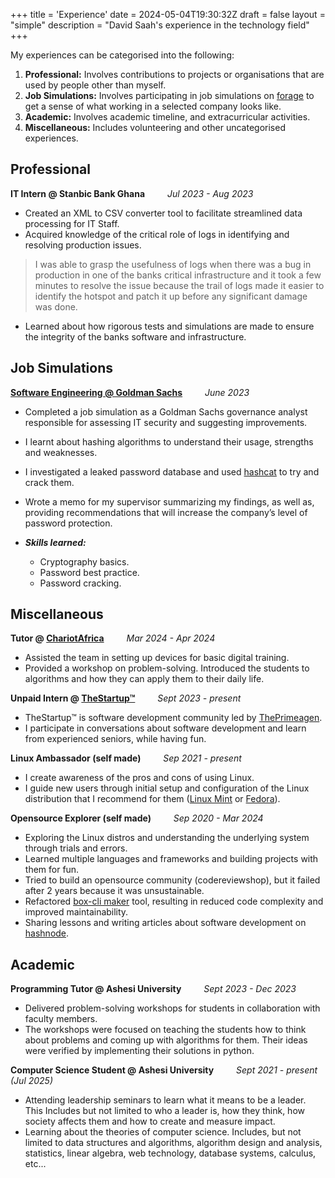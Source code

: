 +++
title = 'Experience'
date = 2024-05-04T19:30:32Z
draft = false
layout = "simple"
description = "David Saah's experience in the technology field"
+++

My experiences can be categorised into the following:

1. **Professional:** Involves contributions to projects or organisations that
are used by people other than myself.
2. **Job Simulations:** Involves participating in job simulations on
[forage](https://www.theforage.com) to get a sense of what working in a selected
company looks like.
3. **Academic:** Involves academic timeline, and extracurricular activities.
4. **Miscellaneous:** Includes volunteering and other uncategorised experiences.

## Professional

**IT Intern @ Stanbic Bank Ghana** &emsp;&emsp; *Jul 2023 - Aug 2023*

- Created an XML to CSV converter tool to facilitate streamlined data processing
for IT Staff.
- Acquired knowledge of the critical role of logs in identifying and resolving
production issues.

> I was able to grasp the usefulness of logs when there was a bug in production
in one of the banks critical infrastructure and it took a few minutes to resolve
the issue because the trail of logs made it easier to identify the hotspot and patch
it up before any significant damage was done.

- Learned about how rigorous tests and simulations are made to ensure the
integrity of the banks software and infrastructure.

## Job Simulations

**[Software Engineering @ Goldman Sachs](https://bit.ly/49F4mDy)** &emsp;&emsp; *June 2023*

- Completed a job simulation as a Goldman Sachs governance analyst responsible
for assessing IT security and suggesting improvements.
- I learnt about hashing algorithms to understand their usage, strengths and weaknesses.
- I investigated a leaked password database and used [hashcat](https://hashcat.net/hashcat/) to try and crack them.
- Wrote a memo for my supervisor summarizing my findings, as well as, providing
recommendations that will increase the company’s level of password protection.
- ***Skills learned:***

  - Cryptography basics.
  - Password best practice.
  - Password cracking.

## Miscellaneous

**Tutor @ [ChariotAfrica](https://www.chariotafrica.com/)** &emsp;&emsp; *Mar 2024 - Apr 2024*

- Assisted the team in setting up devices for basic digital training.
- Provided a workshop on problem-solving. Introduced the students to algorithms
and how they can apply them to their daily life.

**Unpaid Intern @ [TheStartup&trade;](http://twitch.tv/ThePrimeagen)** &emsp;&emsp; *Sept 2023 - present*

- TheStartup&trade; is software development community led by [ThePrimeagen](https://linktr.ee/ThePrimeagen).
- I participate in conversations about software development and learn from
experienced seniors, while having fun.

**Linux Ambassador (self made)** &emsp;&emsp; *Sep 2021 - present*

- I create awareness of the pros and cons of using Linux.
- I guide new users through initial setup and configuration of the Linux
distribution that I recommend for them ([Linux Mint](https://linuxmint.com/) or [Fedora](https://fedoraproject.org/)).

**Opensource Explorer (self made)** &emsp;&emsp; *Sep 2020 - Mar 2024*

- Exploring the Linux distros and understanding the underlying system through
trials and errors.
- Learned multiple languages and frameworks and building projects with them for fun.
- Tried to build an opensource community (codereviewshop), but it failed after
2 years because it was unsustainable.
- Refactored [box-cli maker](https://bit.ly/3ObcqnA)
tool, resulting in reduced code complexity and
improved maintainability.
- Sharing lessons and writing articles about software development on [hashnode](https://davesaah.hashnode.dev).

## Academic

**Programming Tutor @ Ashesi University** &emsp;&emsp; *Sept 2023 - Dec 2023*

- Delivered problem-solving workshops for students in collaboration with faculty
members.
- The workshops were focused on teaching the students how to think about problems
and coming up with algorithms for them. Their ideas were verified by implementing 
their solutions in python.

**Computer Science Student @ Ashesi University** &emsp;&emsp; *Sept 2021 - present (Jul 2025)*

- Attending leadership seminars to learn what it means to be a leader. This Includes
but not limited to who a leader is, how they think, how society affects them and
how to create and measure impact.
- Learning about the theories of computer science. Includes, but not limited to
data structures and algorithms, algorithm design and analysis, statistics,
linear algebra, web technology, database systems, calculus, etc...
